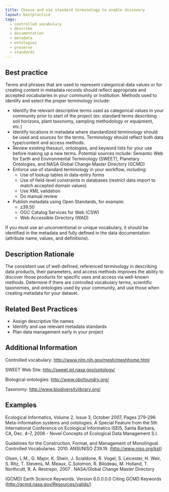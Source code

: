 ```yaml
---
title: Choose and use standard terminology to enable discovery
layout: bestpractice
tags:
  - controlled vocabulary
  - describe
  - documentation
  - metadata
  - ontologies
  - preserve
  - standards
---
```


## Best practice

Terms and phrases that are used to represent categorical data values or for creating content in metadata records should reflect appropriate and accepted vocabularies in your community or institution. Methods used to identify and select the proper terminology include:

 - Identify the relevant descriptive terms used as categorical values in your community prior to start of the project (ex: standard terms describing soil horizons, plant taxonomy, sampling methodology or equipment, etc.)
 - Identify locations in metadata where standardized terminology should be used and sources for the terms. Terminology should reflect both data type/content and access methods.
 - Review existing thesauri, ontologies, and keyword lists for your use before making up a new terms. Potential sources include: Semantic Web for Earth and Environmental Terminology (SWEET), Planetary Ontologies, and NASA Global Change Master Directory (GCMD)
 - Enforce use of standard terminology in your workflow, including:
    - Use of lookup tables in data-entry forms
    - Use of field-level constraints in databases (restrict data import to match accepted domain values)
    - Use XML validation
    - Do manual review
  - Publish metadata using Open Standards, for example:
    - z39.50
    - OGC Catalog Services for Web (CSW)
    - Web Accessible Directory (WAD)

If you must use an unconventional or unique vocabulary, it should be identified in the metadata and fully defined in the data documentation (attribute name, values, and definitions).

## Description Rationale

The consistent use of well-defined, referenced terminology in describing data products, their parameters, and access methods improves the ability to discover those products for specific uses and access via well-known methods. Determine if there are controlled vocabulary terms, scientific taxonomies, and ontologies used by your community, and use those when creating metadata for your dataset.

## Related Best Practices 

- Assign descriptive file names
- Identify and use relevant metadata standards
- Plan data management early in your project

## Additional Information

Controlled vocabulary: http://www.nlm.nih.gov/mesh/meshhome.html

SWEET Web Site: http://sweet.jpl.nasa.gov/ontology/

Biological ontologies: http://www.obofoundry.org/

Taxonomy: http://www.biodiversitylibrary.org/

## Examples

Ecological Informatics, Volume 2, Issue 3, October 2007, Pages 279-296 Meta-information systems and ontologies. A Special Feature from the 5th International Conference on Ecological Informatics ISEI5, Santa Barbara, CA, Dec. 4–7, 2006 - Novel Concepts of Ecological Data Management S.I.

Guidelines for the Construction, Format, and Management of Monolingual Controlled Vocabularies. 2010. ANSI/NISO Z39.19. (http://www.niso.org/kst)

Olsen, L.M., G. Major, K. Shein, J. Scialdone, R. Vogel, S. Leicester, H. Weir, S. Ritz, T. Stevens, M. Meaux, C.Solomon, R. Bilodeau, M. Holland, T. Northcutt, R. A. Restrepo, 2007 . NASA/Global Change Master Directory

(GCMD) Earth Science Keywords. Version 6.0.0.0.0
Citing GCMD Keywords (http://gcmd.nasa.gov/Resources/valids/)
